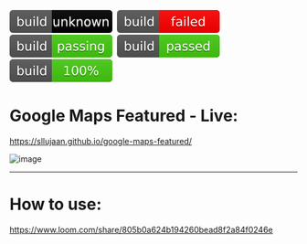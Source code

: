 [![Build Status](https://raw.githubusercontent.com/sllujaan/google-maps-featured/main/build/build-UNKOWN.svg)](https://github.com/sllujaan/google-maps-featured/blob/main/main.a028eb4f2539f7649522.js)&nbsp;&nbsp;[![Build Status](https://raw.githubusercontent.com/sllujaan/google-maps-featured/main/build/build-failed.svg)](https://github.com/sllujaan/google-maps-featured/blob/main/main.a028eb4f2539f7649522.js)&nbsp;&nbsp;[![Build Status](https://raw.githubusercontent.com/sllujaan/google-maps-featured/main/build/build-passing.svg)](https://github.com/sllujaan/google-maps-featured/blob/main/main.a028eb4f2539f7649522.js)&nbsp;&nbsp;[![Build Status](https://raw.githubusercontent.com/sllujaan/google-maps-featured/main/build/build-passed.svg)](https://github.com/sllujaan/google-maps-featured/blob/main/main.a028eb4f2539f7649522.js)&nbsp;&nbsp;[![Build Status](https://raw.githubusercontent.com/sllujaan/google-maps-featured/main/build/build-100%25.svg)](https://github.com/sllujaan/google-maps-featured/blob/main/main.a028eb4f2539f7649522.js)&nbsp;&nbsp;
<br />
# Google Maps Featured - Live:
https://sllujaan.github.io/google-maps-featured/

![image](https://user-images.githubusercontent.com/31973579/123617868-1dc67d80-d821-11eb-9ec5-2bbf074c7670.png)

---
# How to use:
https://www.loom.com/share/805b0a624b194260bead8f2a84f0246e

